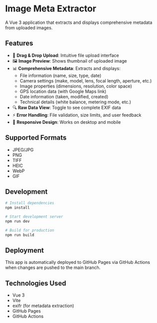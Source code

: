 # Image Meta Extractor

A Vue 3 application that extracts and displays comprehensive metadata from uploaded images.

## Features

- 📁 **Drag & Drop Upload**: Intuitive file upload interface
- 🖼️ **Image Preview**: Shows thumbnail of uploaded image
- 📊 **Comprehensive Metadata**: Extracts and displays:
  - File information (name, size, type, date)
  - Camera settings (make, model, lens, focal length, aperture, etc.)
  - Image properties (dimensions, resolution, color space)
  - GPS location data (with Google Maps link)
  - Date information (taken, modified, created)
  - Technical details (white balance, metering mode, etc.)
- 🔍 **Raw Data View**: Toggle to see complete EXIF data
- ⚡ **Error Handling**: File validation, size limits, and user feedback
- 📱 **Responsive Design**: Works on desktop and mobile

## Supported Formats

- JPEG/JPG
- PNG
- TIFF
- HEIC
- WebP
- GIF

## Development

```bash
# Install dependencies
npm install

# Start development server
npm run dev

# Build for production
npm run build
```

## Deployment

This app is automatically deployed to GitHub Pages via GitHub Actions when changes are pushed to the main branch.

## Technologies Used

- Vue 3
- Vite
- exifr (for metadata extraction)
- GitHub Pages
- GitHub Actions